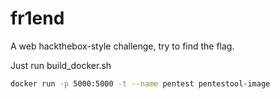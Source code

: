 # fr1end

A web hackthebox-style challenge, try to find the flag.

Just run build_docker.sh 
```bash
docker run -p 5000:5000 -t --name pentest pentestool-image
```
